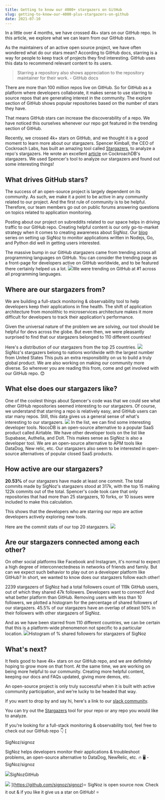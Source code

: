 ```yaml
---
title: Getting to know our 4000+ stargazers on GitHub
slug: getting-to-know-our-4000-plus-stargazers-on-github
date: 2021-07-10
---
```

In a little over 4 months, we have crossed 4k+ stars on our GitHub repo. In this article, we explore what we can learn from our GitHub stars.
<!--truncate-->

As the maintainers of an active open source project, we have often wondered what do our stars mean? According to GitHub docs, starring is a way for people to keep track of projects they find interesting. GitHub uses this data to recommend relevant content to its users.

> Starring a repository also shows appreciation to the repository maintainer for their work. - GitHub docs

There are more than 100 million repos live on GitHub. So for GitHub as a platform where developers collaborate, it makes sense to use starring to source repos that are generating interest in the community. The explore section of GitHub shows popular repositories based on the number of stars they have.

That means GitHub stars can increase the discoverability of a repo. We have noticed this ourselves whenever our repo got featured in the trending section of GitHub.

Recently, we crossed 4k+ stars on GitHub, and we thought it is a good moment to learn more about our stargazers. Spencer Kimball, the CEO of Cockroach Labs, has built an amazing tool called [Stargazers](https://github.com/spencerkimball/stargazers), to analyze a repo's stargazers. He wrote an excellent [article](https://www.cockroachlabs.com/blog/what-can-we-learn-from-our-github-stars/) on CockroachDB's stargazers. We used Spencer's tool to analyze our stargazers and found out some interesting things!

## What drives GitHub stars?

The success of an open-source project is largely dependent on its community. As such, we make it a point to be active in any community related to our project. And the first rule of community is to be helpful. Therefore, our team members go out on public forums answering questions on topics related to application monitoring.

Posting about our project on subreddits related to our space helps in driving traffic to our GitHub repo. Creating helpful content is our only go-to-market strategy when it comes to creating awareness about SigNoz. Our [blog](/blog/) series on setting up SigNoz to monitor applications written in Nodejs, Go, and Python did well in getting users interested.

The massive bump in our GitHub stargazers came from trending across all programming languages on GitHub. You can consider the trending page as a front-page for developers active on GitHub worldwide, and to be featured there certainly helped us a lot.
![](/img/blog/2021/07/stargazers_rise-1.png)We were trending on GitHub at #1 across all programming languages.
## Where are our stargazers from?

We are building a full-stack monitoring & observability tool to help developers keep their applications in fine health. The shift of application architecture from monolithic to microservices architecture makes it more difficult for developers to track their application's performance.

Given the universal nature of the problem we are solving, our tool should be helpful for devs across the globe. But even then, we were pleasantly surprised to find that our stargazers belonged to 110 different countries!

Here's a distribution of our stargazers from the top 25 countries.
![](/img/blog/2021/07/countries-1.png)SigNoz's stargazers belong to nations worldwide with the largest number from United States
This puts an extra responsibility on us to build a truly global product. We are also working on making our community more diverse. So wherever you are reading this from, come and get involved with our GitHub repo. 😊

## What else does our stargazers like?

One of the coolest things about Spencer's code was that we could see what other GitHub repositories seemed interesting to our stargazers. Of course, we understand that starring a repo is relatively easy, and GitHub users can star many repos. Still, this data gives us a general sense of what's interesting to our stargazers.
![](/img/blog/2021/07/correlated-repos-1.png)
In the list, we can find some interesting developer tools. NocoDB is an open-source alternative to a popular SaaS product called Airtable. We have other developer tools on the list like Supabase, Authelia, and Dolt. This makes sense as SigNoz is also a developer tool. We are an open-source alternative to APM tools like DataDog, New relic, etc. Our stargazers also seem to be interested in open-source alternatives of popular closed SaaS products.

## How active are our stargazers?

**20.53%** of our stargazers have made at least one commit. The total commits made by SigNoz's stargazers stood at 317k, with the top 15 making 122k commits out of the total. Spencer's code took care that only repositories that had more than 25 stargazers, 10 forks, or 10 issues were included to make this calculation.

This shows that the developers who are starring our repo are active developers actively exploring new tools.

Here are the commit stats of our top 20 stargazers.
![](/img/blog/2021/07/commit-stats-1.png)
## Are our stargazers connected among each other?

On other social platforms like Facebook and Instagram, it's normal to expect a high degree of interconnectedness in networks of friends and family. But can we expect such behavior to play out on a developer platform like GitHub? In short, we wanted to know does our stargazers follow each other!

 2239 stargazers of SigNoz had a total followers count of 119k GitHub users, out of which they shared 47k followers. Developers want to connect! And what better platform than GitHub. Removing users with less than 10 followers, we plotted a histogram for the percentage of shared followers of our stargazers. 45.5% of our stargazers have an overlap of atleast 50% in their followers with other stargazers of SigNoz.

And as we have been starred from 110 different countries, we can be certain that this is a platform-wide phenomenon not specific to a particular location.
![](/img/blog/2021/07/shared-followers---2.png)Histogram of % shared followers for stargazers of SigNoz
## What's next?

It feels good to have 4k+ stars on our GitHub repo, and we are definitely hoping to grow more on that front. At the same time, we are working on being more helpful to our community. Creating more helpful content, keeping our docs and FAQs updated, giving more demos, etc.

An open-source project is only truly successful when it is built with active community participation, and we're lucky to be headed that way.

If you want to drop by and say hi, here's a link to our [slack community](https://bit.ly/signoz-slack).

You can try out the [Stargazers](https://github.com/spencerkimball/stargazers) tool for your repo or any repo you would like to analyze.

If you're looking for a full-stack monitoring & observability tool, feel free to check out our GitHub repo 👇
[

SigNoz/signoz

SigNoz helps developers monitor their applications & troubleshoot problems, an open-source alternative to DataDog, NewRelic, etc. 🔥 🖥 - SigNoz/signoz

![](https://github.githubassets.com/favicons/favicon.svg)SigNozGitHub

![](https://repository-images.githubusercontent.com/326404870/e961a900-63c9-11eb-83f6-02913cf1b477)
](https://github.com/signoz/signoz)⭐️ SigNoz is open source now. Check it out & if you like it give us a star on GitHub! ⭐️
